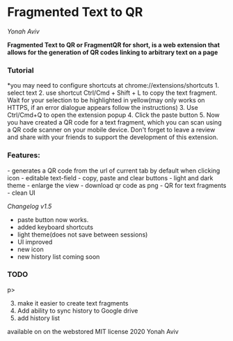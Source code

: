<h1>Fragmented Text to QR</h1><p>
<em>Yonah Aviv</em>

<b>Fragmented Text to QR or FragmentQR for short, is a web extension that allows for the generation of QR codes linking to arbitrary text on a page</b>

<h3>Tutorial</h3><p>
*you may need to configure shortcuts at chrome://extensions/shortcuts
1. select text
2. use shortcut Ctrl/Cmd + Shift + L to copy the text fragment. Wait for your selection to be highlighted in yellow(may only works on HTTPS, if an error dialogue appears follow the instructions)
3. Use Ctrl/Cmd+Q to open the extension popup
4. Click the paste button
5. Now you have created a QR code for a text fragment, which you can scan using a QR code scanner on your mobile device.
Don't forget to leave a review and share with your friends to support the development of this extension.




<h3>Features:</h3><p> 
- generates a QR code from the url of current tab by default when clicking icon
- editable text-field 
- copy, paste and clear buttons
- light and dark theme
- enlarge the view
- download qr code as png
- QR for text fragments 
- clean UI
  
<em>Changelog v1.5</em><p>
- paste button now works.
- added keyboard shortcuts
- light theme(does not save between sessions)
- UI improved
- new icon
- new history list coming soon

<h3>TODO</h3>p>

3. make it easier to create text fragments
3. Add ability to sync history to Google drive
4. add history list

available on on the webstored 
MIT license 2020 Yonah Aviv
